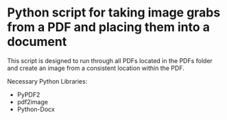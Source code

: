 # Python script for taking image grabs from a PDF and placing them into a document
This script is designed to run through all PDFs located in the PDFs folder and create an image from a consistent location within the PDF.

Necessary Python Libraries:
- PyPDF2
- pdf2image
- Python-Docx